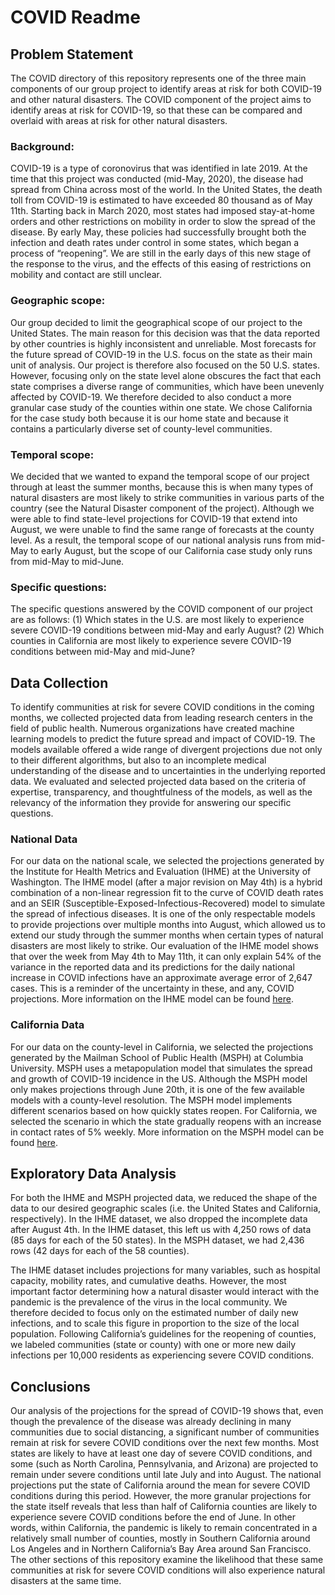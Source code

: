 # COVID Readme

## Problem Statement
The COVID directory of this repository represents one of the three main components of our group project to identify areas at risk for both COVID-19 and other natural disasters. The COVID component of the project aims to identify areas at risk for COVID-19, so that these can be compared and overlaid with areas at risk for other natural disasters.

### Background:
COVID-19 is a type of coronovirus that was identified in late 2019. At the time that this project was conducted (mid-May, 2020), the disease had spread from China across most of the world. In the United States, the death toll from COVID-19 is estimated to have exceeded 80 thousand as of May 11th. Starting back in March 2020, most states had imposed stay-at-home orders and other restrictions on mobility in order to slow the spread of the disease. By early May, these policies had successfully brought both the infection and death rates under control in some states, which began a process of “reopening”. We are still in the early days of this new stage of the response to the virus, and the effects of this easing of restrictions on mobility and contact are still unclear.

### Geographic scope:
Our group decided to limit the geographical scope of our project to the United States. The main reason for this decision was that the data reported by other countries is highly inconsistent and unreliable. Most forecasts for the future spread of COVID-19 in the U.S. focus on the state as their main unit of analysis. Our project is therefore also focused on the 50 U.S. states. However, focusing only on the state level alone obscures the fact that each state comprises a diverse range of communities, which have been unevenly affected by COVID-19. We therefore decided to also conduct a more granular case study of the counties within one state. We chose California for the case study both because it is our home state and because it contains a particularly diverse set of county-level communities.

### Temporal scope:
We decided that we wanted to expand the temporal scope of our project through at least the summer months, because this is when many types of natural disasters are most likely to strike communities in various parts of the country (see the Natural Disaster component of the project). Although we were able to find state-level projections for COVID-19 that extend into August, we were unable to find the same range of forecasts at the county level. As a result, the temporal scope of our national analysis runs from mid-May to early August, but the scope of our California case study only runs from mid-May to mid-June.

### Specific questions:
The specific questions answered by the COVID component of our project are as follows: (1) Which states in the U.S. are most likely to experience severe COVID-19 conditions between mid-May and early August? (2) Which counties in California are most likely to experience severe COVID-19 conditions between mid-May and mid-June?


## Data Collection
To identify communities at risk for severe COVID conditions in the coming months, we collected projected data from leading research centers in the field of public health. Numerous organizations have created machine learning models to predict the future spread and impact of COVID-19. The models available offered a wide range of divergent projections due not only to their different algorithms, but also to an incomplete medical understanding of the disease and to uncertainties in the underlying reported data. We evaluated and selected projected data based on the criteria of expertise, transparency, and thoughtfulness of the models, as well as the relevancy of the information they provide for answering our specific questions.

### National Data
For our data on the national scale, we selected the projections generated by the Institute for Health Metrics and Evaluation (IHME) at the University of Washington. The IHME model (after a major revision on May 4th) is a hybrid combination of a non-linear regression fit to the curve of COVID death rates and an SEIR (Susceptible-Exposed-Infectious-Recovered) model to simulate the spread of infectious diseases. It is one of the only respectable models to provide projections over multiple months into August, which allowed us to extend our study through the summer months when certain types of natural disasters are most likely to strike. Our evaluation of the IHME model shows that over the week from May 4th to May 11th, it can only explain 54% of the variance in the reported data and its predictions for the daily national increase in COVID infections have an approximate average error of 2,647 cases. This is a reminder of the uncertainty in these, and any, COVID projections. More information on the IHME model can be found [here](http://www.healthdata.org/sites/default/files/files/Projects/COVID/Estimation_update_050420.pdf).

### California Data
For our data on the county-level in California, we selected the projections generated by the Mailman School of Public Health (MSPH) at Columbia University. MSPH uses a metapopulation model that simulates the spread and growth of COVID-19 incidence in the US. Although the MSPH model only makes projections through June 20th, it is one of the few available models with a county-level resolution. The MSPH model implements different scenarios based on how quickly states reopen. For California, we selected the scenario in which the state gradually reopens with an increase in contact rates of 5% weekly. More information on the MSPH model can be found [here](https://www.medrxiv.org/content/10.1101/2020.05.04.20090670v2).


## Exploratory Data Analysis
For both the IHME and MSPH projected data, we reduced the shape of the data to our desired geographic scales (i.e. the United States and California, respectively). In the IHME dataset, we also dropped the incomplete data after August 4th. In the IHME dataset, this left us with 4,250 rows of data (85 days for each of the 50 states). In the MSPH dataset, we had 2,436 rows (42 days for each of the 58 counties).

The IHME dataset includes projections for many variables, such as hospital capacity, mobility rates, and cumulative deaths. However, the most important factor determining how a natural disaster would interact with the pandemic is the prevalence of the virus in the local community. We therefore decided to focus only on the estimated number of daily new infections, and to scale this figure in proportion to the size of the local population. Following California’s guidelines for the reopening of counties, we labeled communities (state or county) with one or more new daily infections per 10,000 residents as experiencing severe COVID conditions.


## Conclusions
Our analysis of the projections for the spread of COVID-19 shows that, even though the prevalence of the disease was already declining in many communities due to social distancing, a significant number of communities remain at risk for severe COVID conditions over the next few months. Most states are likely to have at least one day of severe COVID conditions, and some (such as North Carolina, Pennsylvania, and Arizona) are projected to remain under severe conditions until late July and into August. The national projections put the state of California around the mean for severe COVID conditions during this period. However, the more granular projections for the state itself reveals that less than half of California counties are likely to experience severe COVID conditions before the end of June. In other words, within California, the pandemic is likely to remain concentrated in a relatively small number of counties, mostly in Southern California around Los Angeles and in Northern California’s Bay Area around San Francisco. The other sections of this repository examine the likelihood that these same communities at risk for severe COVID conditions will also experience natural disasters at the same time.

